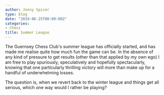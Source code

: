 ```yaml
---
author: Jonny Spicer
type: blog
date: "2019-06-25T00:00:00Z"
categories:
- Chess
title: Summer League
---
```

The Guernsey Chess Club's summer league has officially started, and has made me realise quite how much fun the game can be. In the absence
of any kind of pressure to get results (other than that applied by my own ego) I am free to play spuriously, speculatively and hopefully spectacularly,
knowing that one particularly thrilling victory will more than make up for a handful of underwhelming losses.

The question is, when we revert back to the winter league and things get all serious, which one way would I rather be playing?
